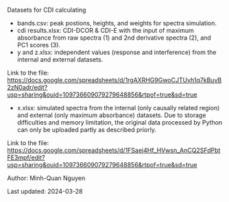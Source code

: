 Datasets for CDI calculating
- bands.csv: peak postions, heights, and weights for spectra simulation.
- cdi results.xlsx: CDI-DCOR & CDI-E with the input of maximum absorbance from raw spectra (1) and 2nd derivative spectra (2), and PC1 scores (3).
- y and z.xlsx: independent values (response and interference) from the internal and external datasets.

Link to the file: https://docs.google.com/spreadsheets/d/1rgAXRHG9GwoCJTUvh1q7kBuvB2zN0adr/edit?usp=sharing&ouid=109736609079279648856&rtpof=true&sd=true
- x.xlsx: simulated spectra from the internal (only causally related region) and external (only maximum absorbance) datasets. Due to storage difficulties and memory limitation, the original data processed by Python can only be uploaded partly as described priorly. 

Link to the file: https://docs.google.com/spreadsheets/d/1FSaej4Hf_HVwsn_AnCQ2SFdPbtFE3mpf/edit?usp=sharing&ouid=109736609079279648856&rtpof=true&sd=true


Author: Minh-Quan Nguyen

Last updated: 2024-03-28
